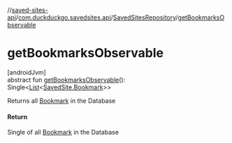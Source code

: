 //[saved-sites-api](../../../index.md)/[com.duckduckgo.savedsites.api](../index.md)/[SavedSitesRepository](index.md)/[getBookmarksObservable](get-bookmarks-observable.md)

# getBookmarksObservable

[androidJvm]\
abstract fun [getBookmarksObservable](get-bookmarks-observable.md)(): Single&lt;[List](https://kotlinlang.org/api/latest/jvm/stdlib/kotlin.collections/-list/index.html)&lt;[SavedSite.Bookmark](../../com.duckduckgo.savedsites.api.models/-saved-site/-bookmark/index.md)&gt;&gt;

Returns all [Bookmark](../../com.duckduckgo.savedsites.api.models/-saved-site/-bookmark/index.md) in the Database

#### Return

Single of all [Bookmark](../../com.duckduckgo.savedsites.api.models/-saved-site/-bookmark/index.md) in the Database
